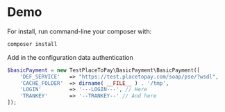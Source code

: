 # Demo
For install, run command-line your composer with:

```php
composer install
```

Add in the configuration data authentication

```php
$basicPayment = new TestPlaceToPay\BasicPayment\BasicPayment([
	'DEF_SERVICE'	=> "https://test.placetopay.com/soap/pse/?wsdl",
	'CACHE_FOLDER'	=> dirname( __FILE__ ) . '/tmp',
	'LOGIN'			=> '---LOGIN---', // Here
	'TRANKEY'		=> '--TRANKEY--' // And here
]);
```
